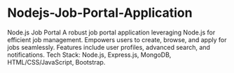 # Nodejs-Job-Portal-Application
Node.js Job Portal  A robust job portal application leveraging Node.js for efficient job management. Empowers users to create, browse, and apply for jobs seamlessly. Features include user profiles, advanced search, and notifications.  Tech Stack:  Node.js, Express.js, MongoDB, HTML/CSS/JavaScript, Bootstrap.  
